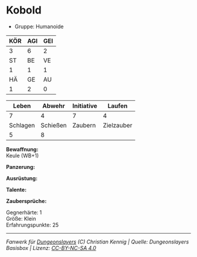 # Kobold  
- Gruppe: Humanoide  

| KÖR | AGI | GEI |  
| --- | --- | --- |  
| 3   | 6   | 2   |
| ST  | BE  | VE  |  
| 1   | 1   | 1   |
| HÄ  | GE  | AU  |  
| 1   | 2   | 0   |


| Leben    | Abwehr   | Initiative | Laufen     |
| -------- | -------- | ---------- | ---------- |
| 7        | 4        | 7          | 4          |
| Schlagen | Schießen | Zaubern    | Zielzauber |
| 5        | 8        |            |            |

**Bewaffnung:**  
Keule (WB+1)

**Panzerung:**  


**Ausrüstung:**  


**Talente:**  


**Zaubersprüche:**  


Gegnerhärte: 1  
Größe: Klein  
Erfahrungspunkte: 25  



___
*Fanwerk für [Dungeonslayers](https://www.dungeonslayers.net/) (C) Christian Kennig | Quelle: Dungeonslayers Basisbox | Lizenz: [CC-BY-NC-SA 4.0](https://creativecommons.org/licenses/by-nc-sa/4.0/deed.de)*